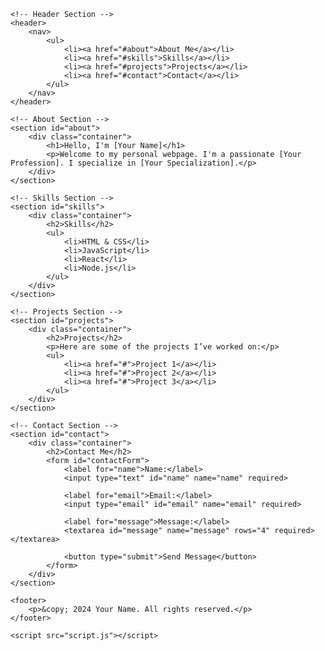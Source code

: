 <!DOCTYPE html>
<html lang="en">
<head>
    <meta charset="UTF-8">
    <meta name="viewport" content="width=device-width, initial-scale=1.0">
    <title>Your Name - Personal Webpage</title>
    <link rel="stylesheet" href="styles.css">
</head>
<body>

    <!-- Header Section -->
    <header>
        <nav>
            <ul>
                <li><a href="#about">About Me</a></li>
                <li><a href="#skills">Skills</a></li>
                <li><a href="#projects">Projects</a></li>
                <li><a href="#contact">Contact</a></li>
            </ul>
        </nav>
    </header>

    <!-- About Section -->
    <section id="about">
        <div class="container">
            <h1>Hello, I'm [Your Name]</h1>
            <p>Welcome to my personal webpage. I'm a passionate [Your Profession]. I specialize in [Your Specialization].</p>
        </div>
    </section>

    <!-- Skills Section -->
    <section id="skills">
        <div class="container">
            <h2>Skills</h2>
            <ul>
                <li>HTML & CSS</li>
                <li>JavaScript</li>
                <li>React</li>
                <li>Node.js</li>
            </ul>
        </div>
    </section>

    <!-- Projects Section -->
    <section id="projects">
        <div class="container">
            <h2>Projects</h2>
            <p>Here are some of the projects I’ve worked on:</p>
            <ul>
                <li><a href="#">Project 1</a></li>
                <li><a href="#">Project 2</a></li>
                <li><a href="#">Project 3</a></li>
            </ul>
        </div>
    </section>

    <!-- Contact Section -->
    <section id="contact">
        <div class="container">
            <h2>Contact Me</h2>
            <form id="contactForm">
                <label for="name">Name:</label>
                <input type="text" id="name" name="name" required>

                <label for="email">Email:</label>
                <input type="email" id="email" name="email" required>

                <label for="message">Message:</label>
                <textarea id="message" name="message" rows="4" required></textarea>

                <button type="submit">Send Message</button>
            </form>
        </div>
    </section>

    <footer>
        <p>&copy; 2024 Your Name. All rights reserved.</p>
    </footer>

    <script src="script.js"></script>
</body>
</html>
